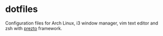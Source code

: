 # dotfiles

Configuration files for Arch Linux, i3 window manager, vim text editor and zsh with [prezto](https://github.com/sorin-ionescu/prezto) framework.
